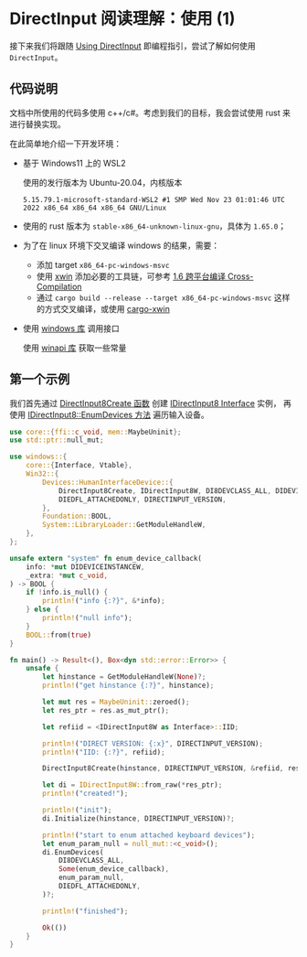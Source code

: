 # DirectInput 阅读理解：使用 (1)
接下来我们将跟随 [Using DirectInput](https://learn.microsoft.com/en-us/previous-versions/windows/desktop/ee416845(v=vs.85)) 即编程指引，尝试了解如何使用 `DirectInput`。

## 代码说明
文档中所使用的代码多使用 c++/c#。考虑到我们的目标，我会尝试使用 rust 来进行替换实现。

在此简单地介绍一下开发环境：
- 基于 Windows11 上的 WSL2

  使用的发行版本为 Ubuntu-20.04，内核版本

  `5.15.79.1-microsoft-standard-WSL2 #1 SMP Wed Nov 23 01:01:46 UTC 2022 x86_64 x86_64 x86_64 GNU/Linux`

- 使用的 rust 版本为 `stable-x86_64-unknown-linux-gnu`，具体为 `1.65.0`；

- 为了在 linux 环境下交叉编译 windows 的结果，需要：
  - 添加 target `x86_64-pc-windows-msvc`
  - 使用 [xwin](https://github.com/Jake-Shadle/xwin) 添加必要的工具链，可参考 [1.6 跨平台编译 Cross-Compilation](https://zhuanlan.zhihu.com/p/516115248)
  - 通过 `cargo build --release --target x86_64-pc-windows-msvc` 这样的方式交叉编译，或使用 [cargo-xwin](https://github.com/rust-cross/cargo-xwin)

- 使用 [windows 库](https://crates.io/crates/windows) 调用接口

  使用 [winapi 库](https://crates.io/crates/winapi) 获取一些常量


## 第一个示例
我们首先通过 [DirectInput8Create 函数](https://learn.microsoft.com/en-us/previous-versions/windows/desktop/ee416756(v=vs.85)) 创建 [IDirectInput8 Interface](https://learn.microsoft.com/en-us/previous-versions/windows/desktop/ee417799(v=vs.85)) 实例，
再使用 [IDirectInput8::EnumDevices 方法](https://learn.microsoft.com/en-us/previous-versions/windows/desktop/ee417804(v=vs.85)) 遍历输入设备。

```rust
use core::{ffi::c_void, mem::MaybeUninit};
use std::ptr::null_mut;

use windows::{
    core::{Interface, Vtable},
    Win32::{
        Devices::HumanInterfaceDevice::{
            DirectInput8Create, IDirectInput8W, DI8DEVCLASS_ALL, DIDEVICEINSTANCEW,
            DIEDFL_ATTACHEDONLY, DIRECTINPUT_VERSION,
        },
        Foundation::BOOL,
        System::LibraryLoader::GetModuleHandleW,
    },
};

unsafe extern "system" fn enum_device_callback(
    info: *mut DIDEVICEINSTANCEW,
    _extra: *mut c_void,
) -> BOOL {
    if !info.is_null() {
        println!("info {:?}", &*info);
    } else {
        println!("null info");
    }
    BOOL::from(true)
}

fn main() -> Result<(), Box<dyn std::error::Error>> {
    unsafe {
        let hinstance = GetModuleHandleW(None)?;
        println!("get hinstance {:?}", hinstance);

        let mut res = MaybeUninit::zeroed();
        let res_ptr = res.as_mut_ptr();

        let refiid = <IDirectInput8W as Interface>::IID;

        println!("DIRECT VERSION: {:x}", DIRECTINPUT_VERSION);
        println!("IID: {:?}", refiid);

        DirectInput8Create(hinstance, DIRECTINPUT_VERSION, &refiid, res_ptr, None)?;

        let di = IDirectInput8W::from_raw(*res_ptr);
        println!("created!");

        println!("init");
        di.Initialize(hinstance, DIRECTINPUT_VERSION)?;

        println!("start to enum attached keyboard devices");
        let enum_param_null = null_mut::<c_void>();
        di.EnumDevices(
            DI8DEVCLASS_ALL,
            Some(enum_device_callback),
            enum_param_null,
            DIEDFL_ATTACHEDONLY,
        )?;

        println!("finished");

        Ok(())
    }
}
```
